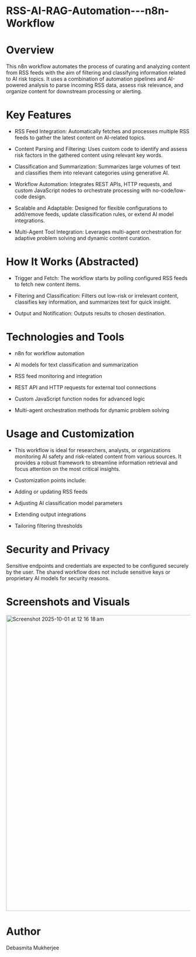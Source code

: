 # RSS-AI-RAG-Automation---n8n-Workflow

# Overview
This n8n workflow automates the process of curating and analyzing content from RSS feeds with the aim of filtering and classifying information related to AI risk topics. It uses a combination of automation pipelines and AI-powered analysis to parse incoming RSS data, assess risk relevance, and organize content for downstream processing or alerting.

# Key Features
* RSS Feed Integration: Automatically fetches and processes multiple RSS feeds to gather the latest content on AI-related topics.

* Content Parsing and Filtering: Uses custom code to identify and assess risk factors in the gathered content using relevant key words.

* Classification and Summarization: Summarizes large volumes of text and classifies them into relevant categories using generative AI.

* Workflow Automation: Integrates REST APIs, HTTP requests, and custom JavaScript nodes to orchestrate processing with no-code/low-code design.

* Scalable and Adaptable: Designed for flexible configurations to add/remove feeds, update classification rules, or extend AI model integrations.

* Multi-Agent Tool Integration: Leverages multi-agent orchestration for adaptive problem solving and dynamic content curation.

# How It Works (Abstracted)
* Trigger and Fetch: The workflow starts by polling configured RSS feeds to fetch new content items.

* Filtering and Classification: Filters out low-risk or irrelevant content, classifies key information, and summarizes text for quick insight.

* Output and Notification: Outputs results to chosen destination.

# Technologies and Tools
* n8n for workflow automation

* AI models for text classification and summarization

* RSS feed monitoring and integration

* REST API and HTTP requests for external tool connections

* Custom JavaScript function nodes for advanced logic

* Multi-agent orchestration methods for dynamic problem solving

# Usage and Customization
* This workflow is ideal for researchers, analysts, or organizations monitoring AI safety and risk-related content from various sources. It provides a robust framework to streamline information retrieval and focus attention on the most critical insights.

* Customization points include:

* Adding or updating RSS feeds

* Adjusting AI classification model parameters

* Extending output integrations

* Tailoring filtering thresholds

# Security and Privacy
Sensitive endpoints and credentials are expected to be configured securely by the user. The shared workflow does not include sensitive keys or proprietary AI models for security reasons.

# Screenshots and Visuals
<img width="1228" height="806" alt="Screenshot 2025-10-01 at 12 16 18 am" src="https://github.com/user-attachments/assets/dff6d92c-2479-4906-8cc2-eabf136d525a" />


# Author
Debasmita Mukherjee
